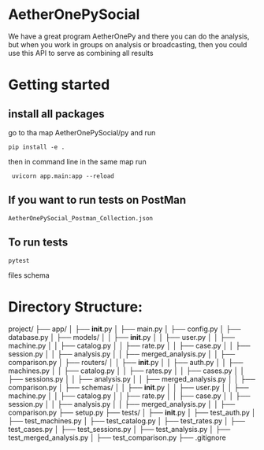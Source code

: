 # AetherOnePySocial
We have a great program AetherOnePy and there you can do the analysis, but when you work in groups on analysis or broadcasting, then you could use this API to serve as combining all results


# Getting started

## install all packages

go to tha map AetherOnePySocial/py and run

```
pip install -e .
```

then in command line in the same map run
```
 uvicorn app.main:app --reload
```

## If you want to run tests on PostMan
```
AetherOnePySocial_Postman_Collection.json
```

## To run tests
```
pytest
```

files schema
# Directory Structure:
 project/
 ├── app/
 │   ├── __init__.py
 │   ├── main.py
 │   ├── config.py
 │   ├── database.py
 │   ├── models/
 │   │   ├── __init__.py
 │   │   ├── user.py
 │   │   ├── machine.py
 │   │   ├── catalog.py
 │   │   ├── rate.py
 │   │   ├── case.py
 │   │   ├── session.py
 │   │   ├── analysis.py
 │   │   ├── merged_analysis.py
 │   │   ├── comparison.py
 │   ├── routers/
 │   │   ├── __init__.py
 │   │   ├── auth.py
 │   │   ├── machines.py
 │   │   ├── catalog.py
 │   │   ├── rates.py
 │   │   ├── cases.py
 │   │   ├── sessions.py
 │   │   ├── analysis.py
 │   │   ├── merged_analysis.py
 │   │   ├── comparison.py
 │   ├── schemas/
 │   │   ├── __init__.py
 │   │   ├── user.py
 │   │   ├── machine.py
 │   │   ├── catalog.py
 │   │   ├── rate.py
 │   │   ├── case.py
 │   │   ├── session.py
 │   │   ├── analysis.py
 │   │   ├── merged_analysis.py
 │   │   ├── comparison.py
 ├── setup.py
 ├── tests/
 │   ├── __init__.py
 │   ├── test_auth.py
 │   ├── test_machines.py
 │   ├── test_catalog.py
 │   ├── test_rates.py
 │   ├── test_cases.py
 │   ├── test_sessions.py
 │   ├── test_analysis.py
 │   ├── test_merged_analysis.py
 │   ├── test_comparison.py
 ├── .gitignore